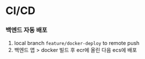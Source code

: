 # CI/CD

### 백엔드 자동 배포
1. local branch `feature/docker-deploy` to remote push
2. 백엔드 앱 > docker 빌드 후 ecr에 올린 다음 ecs에 배포
